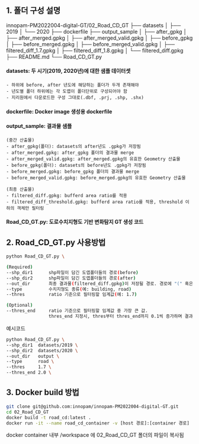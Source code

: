 ## 1. 폴더 구성 설명
innopam-PM2022004-digital-GT/02_Road_CD_GT
├── datasets
│   ├── 2019
│   └── 2020
├── dockerfile
├── output_sample
│   ├── after_gpkg
│   ├── after_merged.gpkg
│   ├── after_merged_valid.gpkg
│   ├── before_gpkg
│   ├── before_merged.gpkg
│   ├── before_merged_valid.gpkg
│   ├── filtered_diff_1.7.gpkg
│   ├── filtered_diff_1.8.gpkg
│   └── filtered_diff.gpkg
├── README.md
└── Road_CD_GT.py

#### datasets: 두 시기(2019, 2020년)에 대한 샘플 데이터셋
    - 하위에 before, after 년도에 해당하는 폴더가 두개 존재해야
    - 년도별 폴더 하위에는 각 도엽이 폴더단위로 구성되어야 함
    - 지리원에서 다운로드한 구성 그대로(.dbf, .prj, .shp, .shx)

#### dockerfile: Docker image 생성용 dockerfile

#### output_sample: 결과물 샘플
    (중간 산출물)
    - after_gpkg(폴더): datasets의 after년도 .gpkg가 저장됨
    - after_merged.gpkg: after_gpkg 폴더의 결과물 merge
    - after_merged_valid.gpkg: after_merged.gpkg의 유효한 Geometry 산출물
    - before_gpkg(폴더): datasets의 before년도 .gpkg가 저장됨
    - before_merged.gpkg: before_gpkg 폴더의 결과물 merge
    - before_merged_valid.gpkg: before_merged.gpkg의 유효한 Geometry 산출물

    (최종 산출물)
    - filtered_diff.gpkg: bufferd area ratio를 적용
    - filtered_diff_threshold.gpkg: bufferd area ratio를 적용, threshold 이하의 객체만 필터링

#### Road_CD_GT.py: 도로수치지형도 기반 변화탐지 GT 생성 코드

## 2. Road_CD_GT.py 사용방법
```bash
python Road_CD_GT.py \

(Required)
--shp_dir1      shp파일이 담긴 도엽폴더들의 경로(before)
--shp_dir2      shp파일이 담긴 도엽폴더들의 경로(after)
--out_dir       최종 결과물(filtered_diff.gpkg)이 저장될 경로. 경로에 "(" 혹은 ")"가 없도록 할 것
--type          수치지형도 종류(예: building, road)
--thres         ratio 기준으로 필터링할 임계값(예: 1.7)

(Optional)
--thres_end     ratio 기준으로 필터링할 임계값 중 가장 큰 값.
                thres_end 지정시, thres부터 thres_end까지 0.1씩 증가하며 결과물을 저장(예: 2.0)

```

예시코드
```bash
python Road_CD_GT.py \
--shp_dir1  datasets/2019 \
--shp_dir2  datasets/2020 \
--out_dir   output \
--type      road \
--thres     1.7 \
--thres_end 2.0 \
```

## 3. Docker build 방법
```bash
git clone git@github.com:innopam/innopam-PM2022004-digital-GT.git
cd 02_Road_CD_GT
docker build -t road_cd:latest .
docker run -it --name road_cd_container -v [host 경로]:[container 경로] road_cd:latest
```
docker container 내부 /workspace 에 02_Road_CD_GT 폴더의 파일이 복사됨